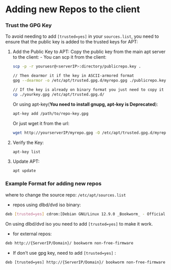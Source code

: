 # Adding new Repos to the client

### Trust the GPG Key
To avoid needing to add `[trusted=yes]` in your `sources.list`, you need to ensure that the public key is added to the trusted keys for APT:
1. Add the Public Key to APT:
	Copy the public key from the main apt server to the client:
		- You can scp it from the client:
	```bash
    scp -p -r youruesr@<serverIP>:directory/publicrepo.key .
    
    // Then dearmor it if the key in ASCII-armored format
    gpg --dearmor -o /etc/apt/trusted.gpg.d/myrepo.gpg ./publicrepo.key

	// If the key is already on binary format you just need to copy it to /etc/apt/trusted.gpg.d/ directory
	cp ./yourkey.gpg /etc/apt/trusted.gpg.d/
	```
	Or using apt-key(**You need to install gnupg, apt-key is Deprecated**):
	```bash
	apt-key add /path/to/repo-key.gpg
	```
	Or just wget it from the url:
	```bash
	wget http://yourserverIP/myrepo.gpg -O /etc/apt/trusted.gpg.d/myrepo.gpg
	```
2. Verify the Key:
	```
	apt-key list
	```
3. Update APT:
	```bash
	apt update
	```

### Example Format for adding new repos

where to change the source repo:
`/etc/apt/sources.list`

- repos using dlbd/dvd iso binary:
```bash
deb [trusted=yes] cdrom:[Debian GNU/Linux 12.9.0 _Bookworm_ - Official amd64 DVD Binary-1 with firmware 20250111-10:55]/ bookworm contrib main non-free-firmware
```
On using dlbd/dvd iso you need to add `[trusted=yes]` to make it work.

- for external repos:

```bash
deb http://{ServerIP/Domain}/ bookworm non-free-firmware
```
	
- If don't use gpg key, need to add `[trusted=yes]` :
```
deb [trusted=yes] http://{ServerIP/Domain}/ bookworm non-free-firmware
```
